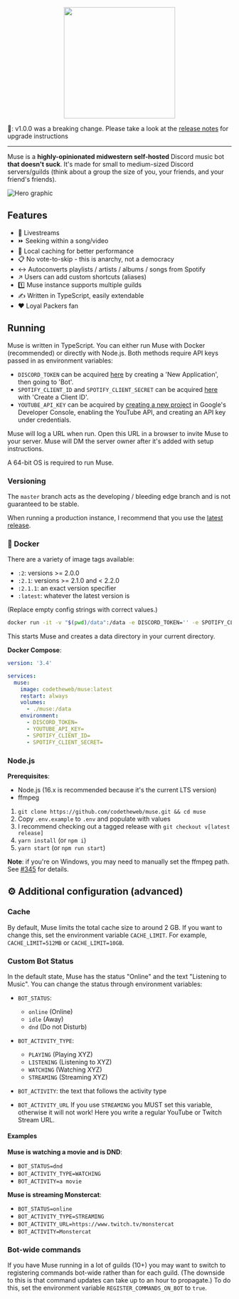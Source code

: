 <p align="center">
  <img width="250" height="250" src="https://raw.githubusercontent.com/codetheweb/muse/master/.github/logo.png">
</p>

🚨: v1.0.0 was a breaking change. Please take a look at the [release notes](https://github.com/codetheweb/muse/releases/tag/v1.0.0) for upgrade instructions

------

Muse is a **highly-opinionated midwestern self-hosted** Discord music bot **that doesn't suck**. It's made for small to medium-sized Discord servers/guilds (think about a group the size of you, your friends, and your friend's friends).

![Hero graphic](.github/hero.png)

## Features

- 🎥 Livestreams
- ⏩ Seeking within a song/video
- 💾 Local caching for better performance
- 📋 No vote-to-skip - this is anarchy, not a democracy
- ↔️ Autoconverts playlists / artists / albums / songs from Spotify
- ↗️ Users can add custom shortcuts (aliases)
- 1️⃣ Muse instance supports multiple guilds
- ✍️ Written in TypeScript, easily extendable
- ❤️ Loyal Packers fan

## Running

Muse is written in TypeScript. You can either run Muse with Docker (recommended) or directly with Node.js. Both methods require API keys passed in as environment variables:

- `DISCORD_TOKEN` can be acquired [here](https://discordapp.com/developers/applications) by creating a 'New Application', then going to 'Bot'.
- `SPOTIFY_CLIENT_ID` and `SPOTIFY_CLIENT_SECRET` can be acquired [here](https://developer.spotify.com/dashboard/applications) with 'Create a Client ID'.
- `YOUTUBE_API_KEY` can be acquired by [creating a new project](https://console.developers.google.com) in Google's Developer Console, enabling the YouTube API, and creating an API key under credentials.

Muse will log a URL when run. Open this URL in a browser to invite Muse to your server. Muse will DM the server owner after it's added with setup instructions.

A 64-bit OS is required to run Muse.

### Versioning

The `master` branch acts as the developing / bleeding edge branch and is not guaranteed to be stable.

When running a production instance, I recommend that you use the [latest release](https://github.com/codetheweb/muse/releases/).


### 🐳 Docker

There are a variety of image tags available:
- `:2`: versions >= 2.0.0
- `:2.1`: versions >= 2.1.0 and < 2.2.0
- `:2.1.1`: an exact version specifier
- `:latest`: whatever the latest version is

(Replace empty config strings with correct values.)

```bash
docker run -it -v "$(pwd)/data":/data -e DISCORD_TOKEN='' -e SPOTIFY_CLIENT_ID='' -e SPOTIFY_CLIENT_SECRET='' -e YOUTUBE_API_KEY='' codetheweb/muse:latest
```

This starts Muse and creates a data directory in your current directory.

**Docker Compose**:

```yaml
version: '3.4'

services:
  muse:
    image: codetheweb/muse:latest
    restart: always
    volumes:
      - ./muse:/data
    environment:
      - DISCORD_TOKEN=
      - YOUTUBE_API_KEY=
      - SPOTIFY_CLIENT_ID=
      - SPOTIFY_CLIENT_SECRET=
```

### Node.js

**Prerequisites**:
* Node.js (16.x is recommended because it's the current LTS version)
* ffmpeg

1. `git clone https://github.com/codetheweb/muse.git && cd muse`
2. Copy `.env.example` to `.env` and populate with values
3. I recommend checking out a tagged release with `git checkout v[latest release]`
4. `yarn install` (or `npm i`)
5. `yarn start` (or `npm run start`)

**Note**: if you're on Windows, you may need to manually set the ffmpeg path. See [#345](https://github.com/codetheweb/muse/issues/345) for details.

## ⚙️ Additional configuration (advanced)

### Cache

By default, Muse limits the total cache size to around 2 GB. If you want to change this, set the environment variable `CACHE_LIMIT`. For example, `CACHE_LIMIT=512MB` or `CACHE_LIMIT=10GB`.

### Custom Bot Status

In the default state, Muse has the status "Online" and the text "Listening to Music". You can change the status through environment variables:

- `BOT_STATUS`:
  - `online` (Online)
  - `idle` (Away)
  - `dnd` (Do not Disturb)

- `BOT_ACTIVITY_TYPE`:
  - `PLAYING` (Playing XYZ)
  - `LISTENING` (Listening to XYZ)
  - `WATCHING` (Watching XYZ)
  - `STREAMING` (Streaming XYZ)

- `BOT_ACTIVITY`: the text that follows the activity type

- `BOT_ACTIVITY_URL` If you use `STREAMING` you MUST set this variable, otherwise it will not work! Here you write a regular YouTube or Twitch Stream URL.

#### Examples

**Muse is watching a movie and is DND**:
- `BOT_STATUS=dnd`
- `BOT_ACTIVITY_TYPE=WATCHING`
- `BOT_ACTIVITY=a movie`

**Muse is streaming Monstercat**:
- `BOT_STATUS=online`
- `BOT_ACTIVITY_TYPE=STREAMING`
- `BOT_ACTIVITY_URL=https://www.twitch.tv/monstercat`
- `BOT_ACTIVITY=Monstercat`

### Bot-wide commands

If you have Muse running in a lot of guilds (10+) you may want to switch to registering commands bot-wide rather than for each guild. (The downside to this is that command updates can take up to an hour to propagate.) To do this, set the environment variable `REGISTER_COMMANDS_ON_BOT` to `true`.
